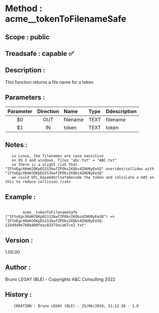 ﻿# **Method :** acme__tokenToFilenameSafe## **Scope :** public## **Treadsafe :** capable ✅ ## **Description :** This function returns a file name for a token## **Parameters :** | Parameter | Direction | Name | Type | Ddescription | |:----:|:----:|:----|:----|:----| | $0 | OUT | filename | TEXT | filename | | $1 | IN | token | TEXT | token | ## **Notes :**        in Linux, the filenames are case sensitive       on OS X and windows, files "abc.txt" = "ABC.txt"       so there is a slight risk that "IFYoEgcXKmHJOKpEG1S3kwfZPOksIKQbs4ZHU0yEeSQ" overides/collides with "iFYoEgcXKmHJOKpEG1S3kwfZPOksIKQbs4ZHU0yEeSQ"       we could UTL_base64UrlSafeDecode the token and calculate a md5 on this to reduce collision risks## **Example :** ```        acme__tokenToFilenameSafe ("IFYoEgcXKmHJOKpEG1S3kwfZPOksIKQbs4ZHU0yEeSQ") => "IFYoEgcXKmHJOKpEG1S3kwfZPOksIKQbs4ZHU0yEeSQ-11bd9a9e7b8b400feac82575eca67ce2.txt"```## **Version :** 1.00.00## **Author :** Bruno LEGAY (BLE) - Copyrights A&C Consulting 2022## **History :**          CREATION : Bruno LEGAY (BLE) - 25/06/2018, 21:12:10 - 1.0